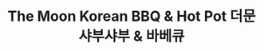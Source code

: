 ---
layout: place
title: The Moon Korean BBQ & Hot Pot 더문 샤부샤부 & 바베큐
permalink: /new-jersey/hackensack/the-moon-korean-bbq-hot-pot.html
stateAbbr: NJ
stateName: New Jersey
cityName: Hackensack
seo:
  type: restaurant
  links: https://www.themoonkbbq.com/
place_id: ChIJJ6UnW0PxwokRdqg1kPlbs5s
photos:
  - name: >-
      places/ChIJJ6UnW0PxwokRdqg1kPlbs5s/photos/AeeoHcIO6Mzan4_xymtUjbl_k9JJetv9zrQDhir0jjJsaYxDvkTLBydadFmJZ-bR8IBsJv02GL4W-krhmjyt5854nw41PLBkIIcqBhHzVLryyapXieaMsnKozvnDbWmK0gw5uo_cRxHIhWMyiZ8qnDFOI30M2aW1Tc6GGOkue9A0ufYctgsl83lscNCx44ZprG40vEyVx4aA-7UqglES3NQLa5yuNTxxoVBpPP6cteVHCzFt-Nqf3f5F7nbJdzILJG-VLVNy1msNksmSdxO4qOM2GWi-GL0B3_QEGEspldd0OavEaA
    widthPx: 4800
    heightPx: 2701
    authorAttributions:
      - displayName: The Moon Korean BBQ & Hot Pot 더문 샤부샤부 & 바베큐
        uri: https://maps.google.com/maps/contrib/114658155650222511591
        photoUri: >-
          https://lh3.googleusercontent.com/a-/ALV-UjXmUUGuEuiNMhbVJyED395NjCROBr1Oiup6n3fu7XJRpp3ONjpW=s100-p-k-no-mo
    flagContentUri: >-
      https://www.google.com/local/imagery/report/?cb_client=maps_api_places.places_api&image_key=!1e10!2sAF1QipOy7uIq_CI9QOAOBzSHv_BXn3_jdGK_TvoanMCR&hl=en-US
    googleMapsUri: >-
      https://www.google.com/maps/place//data=!3m4!1e2!3m2!1sAF1QipOy7uIq_CI9QOAOBzSHv_BXn3_jdGK_TvoanMCR!2e10!4m2!3m1!1s0x89c2f1435b27a527:0x9bb35bf99035a876
  - name: >-
      places/ChIJJ6UnW0PxwokRdqg1kPlbs5s/photos/AeeoHcJmyg6Rgu4VyI7WP1S-5NeZdWtzxPU-r9jpl6vMFUUImPay3rd1Oj-umlRt-HVkzwYpC3Ae9bOax2CJ2LKa4tAyK48rF0R7Ea83f9wplSZNqqqUQoXZgl7l19PuOOpOmk5E93a94A0R-kGwlFRFLuR6WW3r_HCVQ_6hlGgIYfmVq7d8Be6uDfQuQ5wLg0cX3l52LRwGr51PJjlp6patRb6cuyN7Mo-nyUg8idr2RUeCfrqceCRZu5DfQa4c4aGO-U7hdPuiFeA_79sFHT9aIxewsxtk4Vrm_XZFKT5Q3xuHVYobD5SRn89Y7APHnyYqlHmCqlZlWFxwa1xLUhLO8EOZOazOhHsLYeAB6cfTHy01yPNVZK9GcSvi7Jv-gPJdNBGgkcXTjH6P6WlZw9lhwIhDOX2C_PgweOj7h2TrgEuC35-ors-pbkauyCGdhly5
    widthPx: 4000
    heightPx: 3000
    authorAttributions:
      - displayName: james bond
        uri: https://maps.google.com/maps/contrib/114404544128180209679
        photoUri: >-
          https://lh3.googleusercontent.com/a-/ALV-UjW_o5tzhY3FViOExsPnJo0zxnw379FiVbbKoyvvgtY1usuj9WemKA=s100-p-k-no-mo
    flagContentUri: >-
      https://www.google.com/local/imagery/report/?cb_client=maps_api_places.places_api&image_key=!1e10!2sCIABIhADycKz6hLSOmf85eEABwP5&hl=en-US
    googleMapsUri: >-
      https://www.google.com/maps/place//data=!3m4!1e2!3m2!1sCIABIhADycKz6hLSOmf85eEABwP5!2e10!4m2!3m1!1s0x89c2f1435b27a527:0x9bb35bf99035a876
  - name: >-
      places/ChIJJ6UnW0PxwokRdqg1kPlbs5s/photos/AeeoHcJueXNqXbRwFzYSl9D4jft-D4DVntV-iNJg1K4ggqE9Rn-LvaeZOS9XYKzTNw5ZJr-S09vne6QmbgNeurXYoHw5jAt4dEYKgaHQRc4xHo0ZQuzgvUbbfuU2j4Zm3T2e32H8pCT9WjN1508bZn-S5hsjmTGS0qbvd9X7D4IplSqjqEPTfyUEZ4aUDXQcde1OKTNymrS-Gz8jfy-Tztk9S5zpXNIckUnfrJalG-jOIJYA0aqVeLEFy1xmdidwMC2JOrdyETfeIlTLWGBBwsPAtbGNGGRf1Wy7f_oKa9fTGvJddQ
    widthPx: 4800
    heightPx: 2701
    authorAttributions:
      - displayName: The Moon Korean BBQ & Hot Pot 더문 샤부샤부 & 바베큐
        uri: https://maps.google.com/maps/contrib/114658155650222511591
        photoUri: >-
          https://lh3.googleusercontent.com/a-/ALV-UjXmUUGuEuiNMhbVJyED395NjCROBr1Oiup6n3fu7XJRpp3ONjpW=s100-p-k-no-mo
    flagContentUri: >-
      https://www.google.com/local/imagery/report/?cb_client=maps_api_places.places_api&image_key=!1e10!2sAF1QipONiO5afVbGbhhQVXLdDnjWTpXApaT9KwyPBnhI&hl=en-US
    googleMapsUri: >-
      https://www.google.com/maps/place//data=!3m4!1e2!3m2!1sAF1QipONiO5afVbGbhhQVXLdDnjWTpXApaT9KwyPBnhI!2e10!4m2!3m1!1s0x89c2f1435b27a527:0x9bb35bf99035a876
  - name: >-
      places/ChIJJ6UnW0PxwokRdqg1kPlbs5s/photos/AeeoHcLQIkJ-TXkjeNGcY7VqhHXuN4cN6WoNGMFmmqW_8lcqJySIYR-1PNPpzzW9lQY3JWCu9Eyf57FLNavAIO6x-olkk0Xo0cP24VaKT_LY4aoDEPOcKDEdyp3jjaXixrvwJvt_O7_4VssCHscJQNUnEWCIhS_rGWMnY9uc7Xe3a2gcVHjHQFiHSYC82qVHW5iy6xfyZjZqiXMGt2VACyhZNy34oJ_2JmLvAJ3DCCErjl-fDJjzLLpdZ4_IItdeo2E7225Gd66vlyzCu5mu48zFhbKVbKS3XjwfZDBYCMY8rag9Qlm27w_Poosggh0HospXim8FtRL7BpK5o3SSN0TrUicDiLwCRCi1jbq3gbnQ9KylcuY7GmCdTy-IGH1AINILhzLXoAFsHNBAPU9wKEOhNtEUhz9y7FJWM6MyooMfzernC0Ny
    widthPx: 4000
    heightPx: 3000
    authorAttributions:
      - displayName: James J
        uri: https://maps.google.com/maps/contrib/115003635373740145572
        photoUri: >-
          https://lh3.googleusercontent.com/a/ACg8ocJrkHe8ZjX7zJXvBuLovpIJEWxb_0JtiYcoVxW1ghwHuzyvWg=s100-p-k-no-mo
    flagContentUri: >-
      https://www.google.com/local/imagery/report/?cb_client=maps_api_places.places_api&image_key=!1e10!2sCIHM0ogKEICAgMCo2Lz42wE&hl=en-US
    googleMapsUri: >-
      https://www.google.com/maps/place//data=!3m4!1e2!3m2!1sCIHM0ogKEICAgMCo2Lz42wE!2e10!4m2!3m1!1s0x89c2f1435b27a527:0x9bb35bf99035a876
  - name: >-
      places/ChIJJ6UnW0PxwokRdqg1kPlbs5s/photos/AeeoHcJE7uzeP2Mq1MJcMW9kTqHhro67irMu43IF4If4GC9_nuu13B8M1FVz6Y6kQph2eAnLPAfgp8JMwcqamnCWGol8meabFHL906IHE1FR_BhDKYzSpQnFmKlA0u_gME23MY06nz-zkvL5m7Z0GI8ZJdycedfWmeVgSh7FNQNXx6UMbFF1RTD1wRMzjSnQTecgguTmdD1JU_5pih4Fc499JYK_IRMID_K7DnzP9AutMJEN5VZiYHtDZOyPZPNhe50MYIZyb3UV-j34ZGxh05XFIYvihSWi7zeQctv3VBKY1kq4FmAgSSYBHTkn7HPRRPtQS5gN8wFGxzvwPNlfIjuGOhvKo0xy4ewwItJeqxdcFFEcpHduaKVbJ7qpMDY-86wg2FNq-FJqoiZ1oc8fWlTXWJP_BmtX2m0YxwdmG9HSS_cAmV4
    widthPx: 3600
    heightPx: 4800
    authorAttributions:
      - displayName: Gazi Tuygu
        uri: https://maps.google.com/maps/contrib/105978927551963293666
        photoUri: >-
          https://lh3.googleusercontent.com/a-/ALV-UjVoxjINqSeVEnV4yJcQxW7jsvitygULU7dGdEvXQE6nyngkfkCL=s100-p-k-no-mo
    flagContentUri: >-
      https://www.google.com/local/imagery/report/?cb_client=maps_api_places.places_api&image_key=!1e10!2sCIHM0ogKEICAgMDI7qDNswE&hl=en-US
    googleMapsUri: >-
      https://www.google.com/maps/place//data=!3m4!1e2!3m2!1sCIHM0ogKEICAgMDI7qDNswE!2e10!4m2!3m1!1s0x89c2f1435b27a527:0x9bb35bf99035a876
  - name: >-
      places/ChIJJ6UnW0PxwokRdqg1kPlbs5s/photos/AeeoHcIRiCou-h9wt24vnG9B7Y7rAxOIUS4hpWnW_v8mVDoViwHx6lNfXtf6sja-p9RBGy5YTmJjKcppHctds3qT4xFqMPiZrOi-cgSf87RLmSnJd0VVMogpV2uY_xxjw6KHN0Noxz6Vce-A812zimdrhEYw_l3BrmaQePc9tH-EDdKGL-XFEAr-V-55RNjGHz0MG6AGobJU43OkNwGYS3Bkct6Y4b8goIlP5ZgZYSssf3-Am8YMcT_auInW90o99VcyELM2nc0V5asDgG9nP5fuTRpGXrTNx1nYlvwsEBVNtQ8FRQ
    widthPx: 4800
    heightPx: 2701
    authorAttributions:
      - displayName: The Moon Korean BBQ & Hot Pot 더문 샤부샤부 & 바베큐
        uri: https://maps.google.com/maps/contrib/114658155650222511591
        photoUri: >-
          https://lh3.googleusercontent.com/a-/ALV-UjXmUUGuEuiNMhbVJyED395NjCROBr1Oiup6n3fu7XJRpp3ONjpW=s100-p-k-no-mo
    flagContentUri: >-
      https://www.google.com/local/imagery/report/?cb_client=maps_api_places.places_api&image_key=!1e10!2sAF1QipM2Tbi1WNLbgTNgbfF9OAjITBf7g89WDRDERO3Z&hl=en-US
    googleMapsUri: >-
      https://www.google.com/maps/place//data=!3m4!1e2!3m2!1sAF1QipM2Tbi1WNLbgTNgbfF9OAjITBf7g89WDRDERO3Z!2e10!4m2!3m1!1s0x89c2f1435b27a527:0x9bb35bf99035a876
  - name: >-
      places/ChIJJ6UnW0PxwokRdqg1kPlbs5s/photos/AeeoHcKdy5Ay7N6OCiZDpazIWZx98ma6Poq8CwcDAlRtYvBk8gNEkvM-eJKY_Vc8uaC6AqTZ94JGWFlZpZdyBuj3lnf_E7K5RZ00Iq8EFbC4bFkqHTlXYsKuLzyPRFxyahgH9v6KOXlwa89CXSMA75q41vsfsEHGCXXyuvb60NGK91jMN9WODf3HGUQWXMrrBF252IqaewjXY9E7Hn1Yhz2WOUC_SqYC_g4utxuHJ0r0DQmgCKvqHuDIIDP8zF_vIiVJaZvNhhnlgnk2hRk0Pt5hGeubiOa9XYRGyh0ouvrymRN6Uw
    widthPx: 4800
    heightPx: 2701
    authorAttributions:
      - displayName: The Moon Korean BBQ & Hot Pot 더문 샤부샤부 & 바베큐
        uri: https://maps.google.com/maps/contrib/114658155650222511591
        photoUri: >-
          https://lh3.googleusercontent.com/a-/ALV-UjXmUUGuEuiNMhbVJyED395NjCROBr1Oiup6n3fu7XJRpp3ONjpW=s100-p-k-no-mo
    flagContentUri: >-
      https://www.google.com/local/imagery/report/?cb_client=maps_api_places.places_api&image_key=!1e10!2sAF1QipM8aq8JnvN-LkiG7GPDTka0GST_dZ5uIoBJsdnV&hl=en-US
    googleMapsUri: >-
      https://www.google.com/maps/place//data=!3m4!1e2!3m2!1sAF1QipM8aq8JnvN-LkiG7GPDTka0GST_dZ5uIoBJsdnV!2e10!4m2!3m1!1s0x89c2f1435b27a527:0x9bb35bf99035a876
  - name: >-
      places/ChIJJ6UnW0PxwokRdqg1kPlbs5s/photos/AeeoHcL2CakT6czlRjDFuDlGslskwukhyYeuZjVF86l_AeU-82Ko23Cjr4DwFPV36jtjAfbFbwdXa0fZDouT5YZI8n7sUim9UoFV3bU94aSf0hQvWpcqCpyBh5Lil76S_oEMQvylEFxfvfXc3v-Jy6z-fS6gvHi8xg9Il-yamZ5pp1jFZwS_mjFRuCRY7uw68f5oYls3y3O1MEgwwqtRTLgK3w3HTiw7qLVnSMMbXnxwEonIzWYSR4KIH_6iqb5AO9WuWQ0NdOtfJ57AoPAHycBZ2wQYGiH4iCOcfCjaOyGm68femg
    widthPx: 4800
    heightPx: 2701
    authorAttributions:
      - displayName: The Moon Korean BBQ & Hot Pot 더문 샤부샤부 & 바베큐
        uri: https://maps.google.com/maps/contrib/114658155650222511591
        photoUri: >-
          https://lh3.googleusercontent.com/a-/ALV-UjXmUUGuEuiNMhbVJyED395NjCROBr1Oiup6n3fu7XJRpp3ONjpW=s100-p-k-no-mo
    flagContentUri: >-
      https://www.google.com/local/imagery/report/?cb_client=maps_api_places.places_api&image_key=!1e10!2sAF1QipMTQDRKFfuWEYc850y_xcr6I1oDFxm42-ZE2HRv&hl=en-US
    googleMapsUri: >-
      https://www.google.com/maps/place//data=!3m4!1e2!3m2!1sAF1QipMTQDRKFfuWEYc850y_xcr6I1oDFxm42-ZE2HRv!2e10!4m2!3m1!1s0x89c2f1435b27a527:0x9bb35bf99035a876
  - name: >-
      places/ChIJJ6UnW0PxwokRdqg1kPlbs5s/photos/AeeoHcIw_KGTktuE7jhE5T8WEhRgw69xi_P4ngs3bwHSi-6cu36QAFd6kL2lJaL7vX53FvQsy91sj94WiT-pMmedWNJedsaGlfGzFT5lZRdhpkA7VetZ-bBHyISxcU_93BeHJ9xEqtvTnPhyXzJN_-6ecAoyquAwsXzOk0CASuQHuqxIxT0U54NU4bO5Z9ioW2TfSuvAwy3vDEH8zcGLbnAd5ldex-53ffWo8a0LRXtVoV1WST1oMyM5PtuY7UxCdkm0NldIDx1OXPbzM_24xMZlRqP6DpBZl10C5Q1gKPktDFJvXLqy9-JjrUawC7qJxR-aEye6NtcsLzlSJJTwaZ2ySlSxlh6uZqRlL2x0KsdpdSuuThokEeXnR1Cg8ctRAf4VPcNnphnp1W1k3jC7IRit1GVgWGah8fXJFOc8n0vrCXhH1No
    widthPx: 3600
    heightPx: 4800
    authorAttributions:
      - displayName: eM
        uri: https://maps.google.com/maps/contrib/113730942490202779661
        photoUri: >-
          https://lh3.googleusercontent.com/a-/ALV-UjX7jpXE7gQnJIsr3o84tswgNkz0WAU_iHidw5q2flWgA5pkDC8_=s100-p-k-no-mo
    flagContentUri: >-
      https://www.google.com/local/imagery/report/?cb_client=maps_api_places.places_api&image_key=!1e10!2sCIHM0ogKEICAgICnleGuzAE&hl=en-US
    googleMapsUri: >-
      https://www.google.com/maps/place//data=!3m4!1e2!3m2!1sCIHM0ogKEICAgICnleGuzAE!2e10!4m2!3m1!1s0x89c2f1435b27a527:0x9bb35bf99035a876
  - name: >-
      places/ChIJJ6UnW0PxwokRdqg1kPlbs5s/photos/AeeoHcLIGLBJjwneOtvxbkenxLMOPlJ7VOeOGrgQ0AEr5Bq5UOB0nIV3JTdNS7p3jLLo4RgYL5r4kedXPPKIMYNcD5zVPKWGhFSIFSxo7yYCMi255HhhMB8_f_w0bH6nZfiOuujiT6X-nxSgPzP8OmmPmaSKNCICBCcJa6hzv75O6xCZtxzldu98HFTsMtAk1dIr4x0wLYH8cKYpkBqr1dQBnQY3fcFV-AOnj46gm4wmAMvdo5UC74T_BSx-wVLJ5-NGNWZFo3ugGhWrhHACwAIF-JAAum70Zj5hOvqrnKF4-tzhGA
    widthPx: 4800
    heightPx: 2701
    authorAttributions:
      - displayName: The Moon Korean BBQ & Hot Pot 더문 샤부샤부 & 바베큐
        uri: https://maps.google.com/maps/contrib/114658155650222511591
        photoUri: >-
          https://lh3.googleusercontent.com/a-/ALV-UjXmUUGuEuiNMhbVJyED395NjCROBr1Oiup6n3fu7XJRpp3ONjpW=s100-p-k-no-mo
    flagContentUri: >-
      https://www.google.com/local/imagery/report/?cb_client=maps_api_places.places_api&image_key=!1e10!2sAF1QipNWPE5KtKFCFzNt14imjcQ4pxhPy2h7pzYvKQZu&hl=en-US
    googleMapsUri: >-
      https://www.google.com/maps/place//data=!3m4!1e2!3m2!1sAF1QipNWPE5KtKFCFzNt14imjcQ4pxhPy2h7pzYvKQZu!2e10!4m2!3m1!1s0x89c2f1435b27a527:0x9bb35bf99035a876
address: 450 Hackensack Ave, Hackensack, NJ 07601, USA
street: 450 Hackensack Ave
city: Hackensack
state: NJ
zip: '07601'
country: USA
neighborhood: null
latitude: '40.909736'
longitude: '-74.031671'
accessibility_options:
  wheelchairAccessibleParking: true
  wheelchairAccessibleEntrance: true
  wheelchairAccessibleRestroom: true
  wheelchairAccessibleSeating: true
business_status: OPERATIONAL
name: The Moon Korean BBQ & Hot Pot 더문 샤부샤부 & 바베큐
google_maps_links:
  directionsUri: >-
    https://www.google.com/maps/dir//''/data=!4m7!4m6!1m1!4e2!1m2!1m1!1s0x89c2f1435b27a527:0x9bb35bf99035a876!3e0
  placeUri: https://maps.google.com/?cid=11219412224134457462
  writeAReviewUri: >-
    https://www.google.com/maps/place//data=!4m3!3m2!1s0x89c2f1435b27a527:0x9bb35bf99035a876!12e1
  reviewsUri: >-
    https://www.google.com/maps/place//data=!4m4!3m3!1s0x89c2f1435b27a527:0x9bb35bf99035a876!9m1!1b1
  photosUri: >-
    https://www.google.com/maps/place//data=!4m3!3m2!1s0x89c2f1435b27a527:0x9bb35bf99035a876!10e5
primary_type: Restaurant
opening_hours:
  regular: null
  current: null
secondary_opening_hours:
  regular:
    weekdayDescriptions: null
    type: null
  current:
    weekdayDescriptions: null
    type: null
phone: (201) 488-0888
price_level: null
price_range: $30 &ndash; $50
rating: '4.6'
rating_count: 0
website: https://www.themoonkbbq.com/
description: >-
  Explore The Moon in Hackensack, NJ$$$The Moon Korean BBQ & Hot Pot in
  Hackensack, NJ, delivers an inviting all-you-can-eat dining experience
  featuring authentic Korean BBQ and hot pot options alongside fresh vegetarian
  choices. This spot stands out for its generous variety of meats, seafood, and
  flavorful dishes, all prepared with high-quality ingredients in a spacious,
  accessible environment. Patrons appreciate the inclusive features like
  wheelchair-friendly seating and parking, making it easy for everyone to enjoy
  a meal. Whether you're seeking a lively spot for groups or a taste of bold
  Asian flavors, the restaurant's creative all-you-can-eat format adds a fun
  twist to traditional dining. It's a go-to choice for those exploring
  Korean-inspired eateries near you, blending affordability with a welcoming
  vibe that keeps the energy high.
generative_summary: >-
  Explore The Moon in Hackensack, NJ$$$The Moon Korean BBQ & Hot Pot in
  Hackensack, NJ, delivers an inviting all-you-can-eat dining experience
  featuring authentic Korean BBQ and hot pot options alongside fresh vegetarian
  choices. This spot stands out for its generous variety of meats, seafood, and
  flavorful dishes, all prepared with high-quality ingredients in a spacious,
  accessible environment. Patrons appreciate the inclusive features like
  wheelchair-friendly seating and parking, making it easy for everyone to enjoy
  a meal. Whether you're seeking a lively spot for groups or a taste of bold
  Asian flavors, the restaurant's creative all-you-can-eat format adds a fun
  twist to traditional dining. It's a go-to choice for those exploring
  Korean-inspired eateries near you, blending affordability with a welcoming
  vibe that keeps the energy high.
generative_disclosure: Summarized by AI using the Grok-3-Mini model.
reviews:
  - name: >-
      places/ChIJJ6UnW0PxwokRdqg1kPlbs5s/reviews/ChdDSUhNMG9nS0VJQ0FnTUNRd0o2Y3B3RRAB
    relativePublishTimeDescription: a month ago
    rating: 4
    text:
      text: >-
        Went to The Moon for a dinner with the family. Got the unlimited Kbbq.
        The choices of meat were pretty good. The beef and pork were pretty good
        quality for a AYCE, and we especially loved the LA galbi, pork ribs, and
        pork jowl! The DIY sauce stand was nice, and you can even make your own
        appetizers! Didn’t get to try them but the concept seemed fun. The ice
        cream & shaved ice was very good too(the strawberry toppings were
        delicious)!

        Our server (the man in the glasses) was very nice and continuously asked
        if we wanted to order more and changed our grill pan whenever we asked.
        Will probably come again!

        However, the appetizers were a bit weak in my opinion. Although there
        was a nice selection to choose from, all of them tasted lackluster. The
        next time I visit, I’ll probably just stick with the meat.
      languageCode: en
    originalText:
      text: >-
        Went to The Moon for a dinner with the family. Got the unlimited Kbbq.
        The choices of meat were pretty good. The beef and pork were pretty good
        quality for a AYCE, and we especially loved the LA galbi, pork ribs, and
        pork jowl! The DIY sauce stand was nice, and you can even make your own
        appetizers! Didn’t get to try them but the concept seemed fun. The ice
        cream & shaved ice was very good too(the strawberry toppings were
        delicious)!

        Our server (the man in the glasses) was very nice and continuously asked
        if we wanted to order more and changed our grill pan whenever we asked.
        Will probably come again!

        However, the appetizers were a bit weak in my opinion. Although there
        was a nice selection to choose from, all of them tasted lackluster. The
        next time I visit, I’ll probably just stick with the meat.
      languageCode: en
    authorAttribution:
      displayName: Henry Yoon
      uri: https://www.google.com/maps/contrib/105583814158126187628/reviews
      photoUri: >-
        https://lh3.googleusercontent.com/a-/ALV-UjUmnGI8-vI4IPwaxftjyBsIcMqqaLFeO47I3ztSlKDbJoPFQm6S=s128-c0x00000000-cc-rp-mo-ba2
    publishTime: '2025-03-01T02:12:53.703094Z'
    flagContentUri: >-
      https://www.google.com/local/review/rap/report?postId=ChdDSUhNMG9nS0VJQ0FnTUNRd0o2Y3B3RRAB&d=17924085&t=1
    googleMapsUri: >-
      https://www.google.com/maps/reviews/data=!4m6!14m5!1m4!2m3!1sChdDSUhNMG9nS0VJQ0FnTUNRd0o2Y3B3RRAB!2m1!1s0x89c2f1435b27a527:0x9bb35bf99035a876
  - name: >-
      places/ChIJJ6UnW0PxwokRdqg1kPlbs5s/reviews/ChdDSUhNMG9nS0VJQ0FnTURReHR2ZnZ3RRAB
    relativePublishTimeDescription: a month ago
    rating: 5
    text:
      text: >-
        The absolute best AYCE hotpot place in the northeast. My husband and I
        travel down often from NYC JUST for this place! The food is so so fresh,
        with plentiful options, and seafood and a buffet included with the base
        price!! You won’t find this deal anywhere else — the freshness, variety,
        and quality for a very decent price! Highly, highly recommend!!!
      languageCode: en
    originalText:
      text: >-
        The absolute best AYCE hotpot place in the northeast. My husband and I
        travel down often from NYC JUST for this place! The food is so so fresh,
        with plentiful options, and seafood and a buffet included with the base
        price!! You won’t find this deal anywhere else — the freshness, variety,
        and quality for a very decent price! Highly, highly recommend!!!
      languageCode: en
    authorAttribution:
      displayName: Atthena Breitton
      uri: https://www.google.com/maps/contrib/115870497477299982394/reviews
      photoUri: >-
        https://lh3.googleusercontent.com/a-/ALV-UjWKpoNl7prmxiuWkNeGEmG4KvOg0NPsilcDRjUgtGSNPi8T4mWt=s128-c0x00000000-cc-rp-mo-ba2
    publishTime: '2025-03-10T20:17:03.403369Z'
    flagContentUri: >-
      https://www.google.com/local/review/rap/report?postId=ChdDSUhNMG9nS0VJQ0FnTURReHR2ZnZ3RRAB&d=17924085&t=1
    googleMapsUri: >-
      https://www.google.com/maps/reviews/data=!4m6!14m5!1m4!2m3!1sChdDSUhNMG9nS0VJQ0FnTURReHR2ZnZ3RRAB!2m1!1s0x89c2f1435b27a527:0x9bb35bf99035a876
  - name: >-
      places/ChIJJ6UnW0PxwokRdqg1kPlbs5s/reviews/ChdDSUhNMG9nS0VJQ0FnTURJdUtpbHF3RRAB
    relativePublishTimeDescription: a week ago
    rating: 2
    text:
      text: >-
        I got the hotpot full moon. The broth is just the same thing you can get
        from any food market, not good at all. The sea food should still be good
        but not fresh.

        The most disappointing thing is the service here is really bad. The guy
        served my table is Korean and I’m not sure if he’s a racist or what but
        he will walk by our table and not even asking what we need but will
        serve other tables frequently. We asked for more broth which didn’t come
        at all. The meat were also coming really really slow every time  we
        ordered. Really bad experience.
      languageCode: en
    originalText:
      text: >-
        I got the hotpot full moon. The broth is just the same thing you can get
        from any food market, not good at all. The sea food should still be good
        but not fresh.

        The most disappointing thing is the service here is really bad. The guy
        served my table is Korean and I’m not sure if he’s a racist or what but
        he will walk by our table and not even asking what we need but will
        serve other tables frequently. We asked for more broth which didn’t come
        at all. The meat were also coming really really slow every time  we
        ordered. Really bad experience.
      languageCode: en
    authorAttribution:
      displayName: hudson yang
      uri: https://www.google.com/maps/contrib/106033976258152976069/reviews
      photoUri: >-
        https://lh3.googleusercontent.com/a/ACg8ocJTGR0MrN-6ieB4sqh8YlHBFmPuRh2wT0wRShBRjSO60yBr3w=s128-c0x00000000-cc-rp-mo
    publishTime: '2025-04-06T23:03:27.598425Z'
    flagContentUri: >-
      https://www.google.com/local/review/rap/report?postId=ChdDSUhNMG9nS0VJQ0FnTURJdUtpbHF3RRAB&d=17924085&t=1
    googleMapsUri: >-
      https://www.google.com/maps/reviews/data=!4m6!14m5!1m4!2m3!1sChdDSUhNMG9nS0VJQ0FnTURJdUtpbHF3RRAB!2m1!1s0x89c2f1435b27a527:0x9bb35bf99035a876
  - name: >-
      places/ChIJJ6UnW0PxwokRdqg1kPlbs5s/reviews/ChdDSUhNMG9nS0VJQ0FnTUNJbUllb2xRRRAB
    relativePublishTimeDescription: 2 weeks ago
    rating: 5
    text:
      text: >-
        Had a great time at this Korean BBQ spot! The food was amazing, and
        Viviana was such a wonderful server—so kind and attentive. They even did
        a sweet little celebration for our friend’s birthday. Super thoughtful
        service all around. We’ll definitely be back!
      languageCode: en
    originalText:
      text: >-
        Had a great time at this Korean BBQ spot! The food was amazing, and
        Viviana was such a wonderful server—so kind and attentive. They even did
        a sweet little celebration for our friend’s birthday. Super thoughtful
        service all around. We’ll definitely be back!
      languageCode: en
    authorAttribution:
      displayName: Beyzanur Doğan
      uri: https://www.google.com/maps/contrib/100601947570578705802/reviews
      photoUri: >-
        https://lh3.googleusercontent.com/a/ACg8ocLZTtIiHbbk2nQk3vzMcjyLNxc3eI_LkLE86G8ccIYYeQp2oA=s128-c0x00000000-cc-rp-mo
    publishTime: '2025-03-30T01:35:34.801479Z'
    flagContentUri: >-
      https://www.google.com/local/review/rap/report?postId=ChdDSUhNMG9nS0VJQ0FnTUNJbUllb2xRRRAB&d=17924085&t=1
    googleMapsUri: >-
      https://www.google.com/maps/reviews/data=!4m6!14m5!1m4!2m3!1sChdDSUhNMG9nS0VJQ0FnTUNJbUllb2xRRRAB!2m1!1s0x89c2f1435b27a527:0x9bb35bf99035a876
  - name: >-
      places/ChIJJ6UnW0PxwokRdqg1kPlbs5s/reviews/ChdDSUhNMG9nS0VJQ0FnSUMzMzVtejl3RRAB
    relativePublishTimeDescription: 5 months ago
    rating: 5
    text:
      text: >-
        I would love to give the biggest shout out to my server Ana she was such
        a sweetheart and a blessing. She has a special sauce named Ana sauce and
        is was absolutely scrumptious!!! Ana was so kind and generous to my
        family. The food was mind blowing and the space was very clean and
        aesthetically pleasurable. My younger brother (who is autistic)
        especially enjoyed he was not too overstimulated. 100% recommend this to
        everyone!! 💕💕
      languageCode: en
    originalText:
      text: >-
        I would love to give the biggest shout out to my server Ana she was such
        a sweetheart and a blessing. She has a special sauce named Ana sauce and
        is was absolutely scrumptious!!! Ana was so kind and generous to my
        family. The food was mind blowing and the space was very clean and
        aesthetically pleasurable. My younger brother (who is autistic)
        especially enjoyed he was not too overstimulated. 100% recommend this to
        everyone!! 💕💕
      languageCode: en
    authorAttribution:
      displayName: Beaboodoobee Cake
      uri: https://www.google.com/maps/contrib/110753011280372262568/reviews
      photoUri: >-
        https://lh3.googleusercontent.com/a-/ALV-UjVFkvNy9nUMneibVv7IFJuMRy-6nPa8SzmdtxJPEdn2KDUpOQExoQ=s128-c0x00000000-cc-rp-mo
    publishTime: '2024-11-10T18:08:21.956448Z'
    flagContentUri: >-
      https://www.google.com/local/review/rap/report?postId=ChdDSUhNMG9nS0VJQ0FnSUMzMzVtejl3RRAB&d=17924085&t=1
    googleMapsUri: >-
      https://www.google.com/maps/reviews/data=!4m6!14m5!1m4!2m3!1sChdDSUhNMG9nS0VJQ0FnSUMzMzVtejl3RRAB!2m1!1s0x89c2f1435b27a527:0x9bb35bf99035a876
review_summary: >-
  What Folks Are Saying$$$Visitors often rave about the fresh meats and seafood
  at this Korean BBQ and hot pot spot, noting the great value in the
  all-you-can-eat setup that includes plenty of options for everyone. While
  service is generally friendly and attentive, a few mentions point to
  occasional slowdowns that didn't detract from the overall fun atmosphere. Many
  appreciate the clean, spacious setting that's ideal for family gatherings or
  casual nights out, with desserts and sides adding a nice touch to the meal.
  Overall, it's a solid pick for anyone in the mood for flavorful Asian cuisine,
  as most people leave satisfied and eager to return for more. Though some find
  certain appetizers underwhelming, the positives far outweigh the minor
  hiccups, making it a reliable favorite in the area.
review_disclosure: Summarized by AI using the Grok-3-Mini model.
parking_options:
  freeParkingLot: true
  freeStreetParking: true
payment_options:
  acceptsCreditCards: true
  acceptsDebitCards: true
  acceptsCashOnly: false
allow_dogs: null
curbside_pickup: false
delivery: false
dine_in: true
good_for_children: true
good_for_groups: true
good_for_sports: false
live_music: false
menu_for_children: null
outdoor_seating: false
reservable: true
restroom: true
serves_beer: false
serves_breakfast: null
serves_brunch: null
serves_cocktails: false
serves_coffee: false
serves_dinner: true
serves_dessert: true
serves_lunch: true
serves_vegetarian_food: null
serves_wine: false
takeout: false
update_category: pro
places_description: null

---